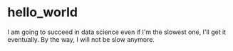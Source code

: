 # hello_world
I am going to succeed in data science even if I'm the slowest one, I'll get it eventually. By the way, I will not be slow anymore.
